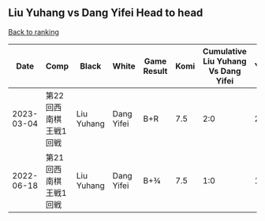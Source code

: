 ## Liu Yuhang vs Dang Yifei Head to head

[Back to ranking](../../index.md)




| **Date** | **Comp** | **Black** | **White** | **Game Result** | **Komi** | **Cumulative Liu Yuhang Vs Dang Yifei** | **Liu Yuhang Streak** | **Dang Yifei Streak** | 
| --- | --- | --- | --- | --- | --- | --- | --- | --- |
| 2023-03-04 | 第22回西南棋王戦1回戦 | Liu Yuhang | Dang Yifei | B+R | 7.5 | 2:0 | 2 | 0 | 
| 2022-06-18 | 第21回西南棋王戦1回戦 | Liu Yuhang | Dang Yifei | B+¾ | 7.5 | 1:0 | 1 | 0 |




